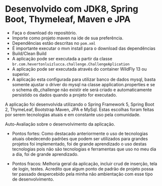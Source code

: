 # Desenvolvido com JDK8, Spring Boot, Thymeleaf, Maven e JPA
* Faça o download do repositório.
* Importe como projeto maven na ide de sua preferência.
* Dependências estão descritas no `pom.xml`
* É importante executar o mvn install para o download das dependências
* Build/Clean Build
* A aplicação pode ser executada a partir da classe `br.com.hevertonluizlucca.challenge.ChallengeAplication`
* A aplicação pode ser executada através do container WildFly 13 ou superior.
* A aplicação esta configurada para utilizar banco de dados mysql, basta somente ajustar o driver do mysql na classe application.properties e se o schema db_challenge não existir ele será criado e automaticamente persistido os dados quando a projeto for executado.

A aplicação foi desenvolvida utilizando o Spring Framework 5, Spring Boot 2, ThymeLeaf, Bootstrap Maven, JPA e MySql. Estas escolhas foram feitas por serem tecnologias atuais e em constante uso pela comunidade.

Auto-Avaliação sobre o desenvolvimento da aplicação.

* Pontos fortes: Como destacado anteriormente o uso de tecnologias atuais obedecendo padrões que podem ser utilizados para grandes projetos foi implementado, foi de grande aprendizado o uso destas tecnologias pois não são tecnologias e ferramentas que uso no meu dia a dia, foi de grande aprendizado.

* Pontos fracos: Melhoria geral da aplicação, incluir crud de inserção, tela de login, testes. Acredito que algum ponto de padrão de projeto possa ter passado despercebido pela minha não ambientação com esse tipo de desenvolvimento. 

